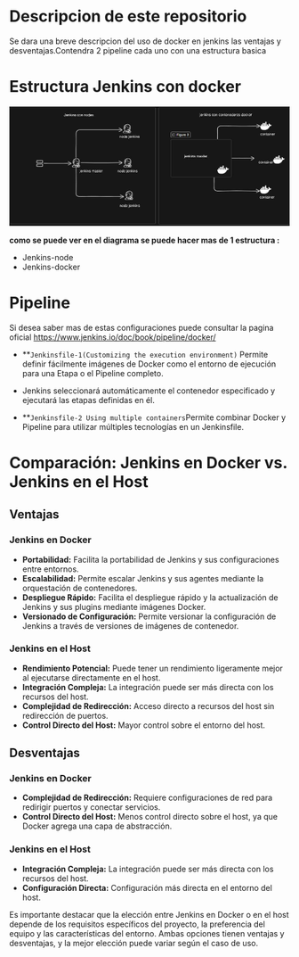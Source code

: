 # Descripcion de este repositorio

Se dara una breve descripcion del uso de docker en jenkins las ventajas y desventajas.Contendra 2 pipeline cada uno con una estructura basica


# Estructura Jenkins con docker

![Diagrama](https://github.com/Andherson333333/CI-CD/blob/main/Jenkins/jenkins-docker/imagenes/docker-jenkins.JPG)

 **como se puede ver en el diagrama se puede hacer mas de 1 estructura :**
   - Jenkins-node
   - Jenkins-docker


# Pipeline 

Si desea saber mas de estas configuraciones puede consultar la pagina oficial https://www.jenkins.io/doc/book/pipeline/docker/

- **`Jenkinsfile-1(Customizing the execution environment)` Permite definir fácilmente imágenes de Docker como el entorno de ejecución para una Etapa o el Pipeline completo.
- Jenkins seleccionará automáticamente el contenedor especificado y ejecutará las etapas definidas en él.

- **`Jenkinsfile-2 Using multiple containers`Permite combinar Docker y Pipeline para utilizar múltiples tecnologías en un Jenkinsfile.

# Comparación: Jenkins en Docker vs. Jenkins en el Host

## Ventajas

### Jenkins en Docker
- **Portabilidad:** Facilita la portabilidad de Jenkins y sus configuraciones entre entornos.
- **Escalabilidad:** Permite escalar Jenkins y sus agentes mediante la orquestación de contenedores.
- **Despliegue Rápido:** Facilita el despliegue rápido y la actualización de Jenkins y sus plugins mediante imágenes Docker.
- **Versionado de Configuración:** Permite versionar la configuración de Jenkins a través de versiones de imágenes de contenedor.

### Jenkins en el Host
- **Rendimiento Potencial:** Puede tener un rendimiento ligeramente mejor al ejecutarse directamente en el host.
- **Integración Compleja:** La integración puede ser más directa con los recursos del host.
- **Complejidad de Redirección:** Acceso directo a recursos del host sin redirección de puertos.
- **Control Directo del Host:** Mayor control sobre el entorno del host.

## Desventajas

### Jenkins en Docker

- **Complejidad de Redirección:** Requiere configuraciones de red para redirigir puertos y conectar servicios.
- **Control Directo del Host:** Menos control directo sobre el host, ya que Docker agrega una capa de abstracción.

### Jenkins en el Host
- **Integración Compleja:** La integración puede ser más directa con los recursos del host.
- **Configuración Directa:** Configuración más directa en el entorno del host.

Es importante destacar que la elección entre Jenkins en Docker o en el host depende de los requisitos específicos del proyecto, la preferencia del equipo y las características del entorno. Ambas opciones tienen ventajas y desventajas, y la mejor elección puede variar según el caso de uso.








